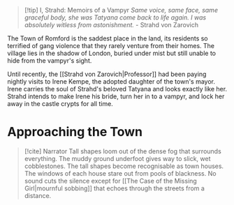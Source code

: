 > [!tip] I, Strahd: Memoirs of a Vampyr
> _Same voice, same face, same graceful body, she was Tatyana come back to life again. I was absolutely witless from astonishment._
> \- Strahd von Zarovich

The Town of Romford is the saddest place in the land, its residents so terrified of gang violence that they rarely venture from their homes. The village lies in the shadow of London, buried under mist but still unable to hide from the vampyr's sight.

Until recently, the [[Strahd von Zarovich|Professor]] had been paying nightly visits to Irene Kempe, the adopted daughter of the town's mayor. Irene carries the soul of Strahd's beloved Tatyana and looks exactly like her. Strahd intends to make Irene his bride, turn her in to a vampyr, and lock her away in the castle crypts for all time.

# Approaching the Town

> [!cite] Narrator
> Tall shapes loom out of the dense fog that surrounds everything. The muddy ground underfoot gives way to slick, wet cobblestones. The tall shapes become recognisable as town houses. The windows of each house stare out from pools of blackness. No sound cuts the silence except for [[The Case of the Missing Girl|mournful sobbing]] that echoes through the streets from a distance.

